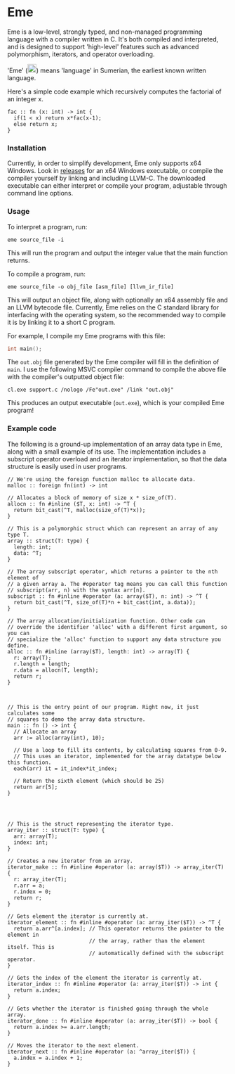 # Eme

Eme is a low-level, strongly typed, and non-managed programming language with a compiler written in C. It's both compiled and interpreted, and is designed to support 'high-level' features such as advanced polymorphism, iterators, and operator overloading.

'Eme' (<img src="http://psd.museum.upenn.edu/epsd/psl/img/popup/Oajg.png" height="20" />) means 'language' in Sumerian, the earliest known written language.

Here's a simple code example which recursively computes the factorial of an integer x.
```
fac :: fn (x: int) -> int {
  if(1 < x) return x*fac(x-1);
  else return x;
}
```

### Installation

Currently, in order to simplify development, Eme only supports x64 Windows. Look in [releases](https://github.com/nicholascc/eme/releases) for an x64 Windows executable, or compile the compiler yourself by linking and including LLVM-C. The downloaded executable can either interpret or compile your program, adjustable through command line options.


### Usage

To interpret a program, run:
```
eme source_file -i
```
This will run the program and output the integer value that the main function returns.

To compile a program, run:
```
eme source_file -o obj_file [asm_file] [llvm_ir_file]
```
This will output an object file, along with optionally an x64 assembly file and an LLVM bytecode file. Currently, Eme relies on the C standard library for interfacing with the operating system, so the recommended way to compile it is by linking it to a short C program.

For example, I compile my Eme programs with this file:

```c
int main();
```

The `out.obj` file generated by the Eme compiler will fill in the definition of `main`. I use the following MSVC compiler command to compile the above file with the compiler's outputted object file:
```
cl.exe support.c /nologo /Fe"out.exe" /link "out.obj"
```

This produces an output executable (`out.exe`), which is your compiled Eme program!


### Example code

The following is a ground-up implementation of an array data type in Eme, along with a small example of its use. The implementation includes a subscript operator overload and an iterator implementation, so that the data structure is easily used in user programs.

```
// We're using the foreign function malloc to allocate data.
malloc :: foreign fn(int) -> int

// Allocates a block of memory of size x * size_of(T).
allocn :: fn #inline ($T, x: int) -> ^T {
  return bit_cast(^T, malloc(size_of(T)*x));
}

// This is a polymorphic struct which can represent an array of any type T.
array :: struct(T: type) {
  length: int;
  data: ^T;
}

// The array subscript operator, which returns a pointer to the nth element of
// a given array a. The #operator tag means you can call this function
// subscript(arr, n) with the syntax arr[n].
subscript :: fn #inline #operator (a: array($T), n: int) -> ^T {
  return bit_cast(^T, size_of(T)*n + bit_cast(int, a.data));
}

// The array allocation/initialization function. Other code can
// override the identifier 'alloc' with a different first argument, so you can
// specialize the 'alloc' function to support any data structure you define.
alloc :: fn #inline (array($T), length: int) -> array(T) {
  r: array(T);
  r.length = length;
  r.data = allocn(T, length);
  return r;
}



// This is the entry point of our program. Right now, it just calculates some
// squares to demo the array data structure.
main :: fn () -> int {
  // Allocate an array
  arr := alloc(array(int), 10);

  // Use a loop to fill its contents, by calculating squares from 0-9.
  // This uses an iterator, implemented for the array datatype below this function.
  each(arr) it = it_index*it_index;

  // Return the sixth element (which should be 25)
  return arr[5];
}




// This is the struct representing the iterator type.
array_iter :: struct(T: type) {
  arr: array(T);
  index: int;
}

// Creates a new iterator from an array.
iterator_make :: fn #inline #operator (a: array($T)) -> array_iter(T) {
  r: array_iter(T);
  r.arr = a;
  r.index = 0;
  return r;
}

// Gets element the iterator is currently at.
iterator_element :: fn #inline #operator (a: array_iter($T)) -> ^T {
  return a.arr^[a.index]; // This operator returns the pointer to the element in
                          // the array, rather than the element itself. This is
                          // automatically defined with the subscript operator.
}

// Gets the index of the element the iterator is currently at.
iterator_index :: fn #inline #operator (a: array_iter($T)) -> int {
  return a.index;
}

// Gets whether the iterator is finished going through the whole array.
iterator_done :: fn #inline #operator (a: array_iter($T)) -> bool {
  return a.index >= a.arr.length;
}

// Moves the iterator to the next element.
iterator_next :: fn #inline #operator (a: ^array_iter($T)) {
  a.index = a.index + 1;
}

```
